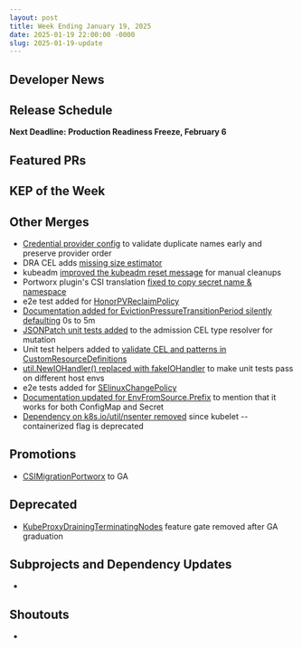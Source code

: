 ```yaml
---
layout: post
title: Week Ending January 19, 2025
date: 2025-01-19 22:00:00 -0000
slug: 2025-01-19-update
---
```


## Developer News


## Release Schedule

**Next Deadline: Production Readiness Freeze, February 6**


## Featured PRs


## KEP of the Week


## Other Merges

* [Credential provider config](https://github.com/kubernetes/kubernetes/pull/129669) to validate duplicate names early and preserve provider order
* DRA CEL adds [missing size estimator](https://github.com/kubernetes/kubernetes/pull/129661)
* kubeadm [improved the kubeadm reset message](https://github.com/kubernetes/kubernetes/pull/129644) for manual cleanups
* Portworx plugin's CSI translation [fixed to copy secret name & namespace](https://github.com/kubernetes/kubernetes/pull/129630)
* e2e test added for [HonorPVReclaimPolicy](https://github.com/kubernetes/kubernetes/pull/129581)
* [Documentation added for EvictionPressureTransitionPeriod silently defaulting](https://github.com/kubernetes/kubernetes/issues/129548) 0s to 5m
* [JSONPatch unit tests added](https://github.com/kubernetes/kubernetes/pull/129303) to the admission CEL type resolver for mutation
* Unit test helpers added to [validate CEL and patterns in CustomResourceDefinitions](https://github.com/kubernetes/kubernetes/pull/129028)
* [util.NewIOHandler() replaced with fakeIOHandler](https://github.com/kubernetes/kubernetes/pull/128997) to make unit tests pass on different host envs
* e2e tests added for [SElinuxChangePolicy](https://github.com/kubernetes/kubernetes/pull/128700)
* [Documentation updated for EnvFromSource.Prefix](https://github.com/kubernetes/kubernetes/pull/124300) to mention that it works for both ConfigMap and Secret
* [Dependency on k8s.io/util/nsenter removed](https://github.com/kubernetes/kubernetes/pull/122016) since kubelet --containerized flag is deprecated

## Promotions

* [CSIMigrationPortworx](https://github.com/kubernetes/kubernetes/pull/129297) to GA

## Deprecated

* [KubeProxyDrainingTerminatingNodes](https://github.com/kubernetes/kubernetes/pull/129692) feature gate removed after GA graduation

## Subprojects and Dependency Updates

* 

## Shoutouts

* 